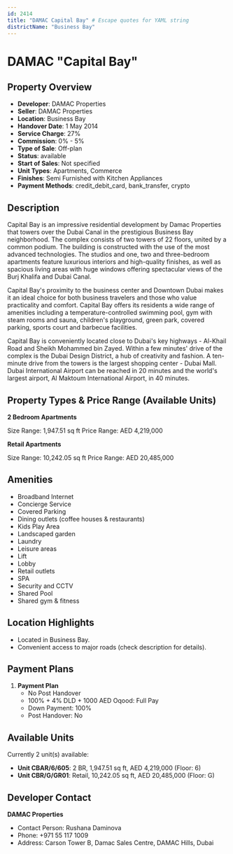 ```yaml
---
id: 2414
title: "DAMAC Capital Bay" # Escape quotes for YAML string
districtName: "Business Bay"
---
```


# DAMAC "Capital Bay"

## Property Overview
- **Developer**: DAMAC Properties
- **Seller**: DAMAC Properties
- **Location**: Business Bay
- **Handover Date**: 1 May 2014
- **Service Charge**: 27%
- **Commission**: 0% - 5%
- **Type of Sale**: Off-plan
- **Status**: available
- **Start of Sales**: Not specified
- **Unit Types**: Apartments, Commerce
- **Finishes**: Semi Furnished with Kitchen Appliances
- **Payment Methods**: credit_debit_card, bank_transfer, crypto

## Description
Capital Bay is an impressive residential development by Damac Properties that towers over the Dubai Canal in the prestigious Business Bay neighborhood. The complex consists of two towers of 22 floors, united by a common podium. The building is constructed with the use of the most advanced technologies. The studios and one, two and three-bedroom apartments feature luxurious interiors and high-quality finishes, as well as spacious living areas with huge windows offering spectacular views of the Burj Khalifa and Dubai Canal.

 Capital Bay's proximity to the business center and Downtown Dubai makes it an ideal choice for both business travelers and those who value practicality and comfort. Capital Bay offers its residents a wide range of amenities including a temperature-controlled swimming pool, gym with steam rooms and sauna, children's playground, green park, covered parking, sports court and barbecue facilities.

 Capital Bay is conveniently located close to Dubai's key highways - Al-Khail Road and Sheikh Mohammed bin Zayed. Within a few minutes' drive of the complex is the Dubai Design District, a hub of creativity and fashion. A ten-minute drive from the towers is the largest shopping center - Dubai Mall. Dubai International Airport can be reached in 20 minutes and the world's largest airport, Al Maktoum International Airport, in 40 minutes.

## Property Types & Price Range (Available Units)
**2 Bedroom Apartments**

Size Range: 1,947.51 sq ft
Price Range: AED 4,219,000

**Retail Apartments**

Size Range: 10,242.05 sq ft
Price Range: AED 20,485,000

## Amenities
- Broadband Internet
- Concierge Service
- Covered Parking
- Dining outlets  (coffee houses & restaurants)
- Kids Play Area
- Landscaped garden
- Laundry
- Leisure areas
- Lift
- Lobby
- Retail outlets
- SPA
- Security and CCTV
- Shared Pool
- Shared gym & fitness

## Location Highlights
- Located in Business Bay.
- Convenient access to major roads (check description for details).

## Payment Plans
1. **Payment Plan**
   - No Post Handover
   - 100% + 4% DLD + 1000 AED Oqood: Full Pay
   - Down Payment: 100%
   - Post Handover: No

## Available Units
Currently 2 unit(s) available:
- **Unit CBAR/6/605**: 2 BR, 1,947.51 sq ft, AED 4,219,000 (Floor: 6)
- **Unit CBR/G/GR01**: Retail, 10,242.05 sq ft, AED 20,485,000 (Floor: G)

## Developer Contact
**DAMAC Properties**
- Contact Person: Rushana Daminova
- Phone: +971 55 117 1009
- Address: Carson Tower B, Damac Sales Centre, DAMAC Hills, Dubai
